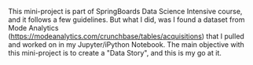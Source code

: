 This mini-project is part of SpringBoards Data Science Intensive course, and it follows a few  guidelines.
But what I did, was I found a dataset from Mode Analytics (https://modeanalytics.com/crunchbase/tables/acquisitions) that I pulled and worked on in my Jupyter/iPython Notebook.
The main objective with this mini-project is to create a "Data Story", and this is my go at it.
